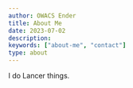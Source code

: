 ```yaml
---
author: OWACS Ender
title: About Me
date: 2023-07-02
description:
keywords: ["about-me", "contact"]
type: about
---
```


I do Lancer things.
